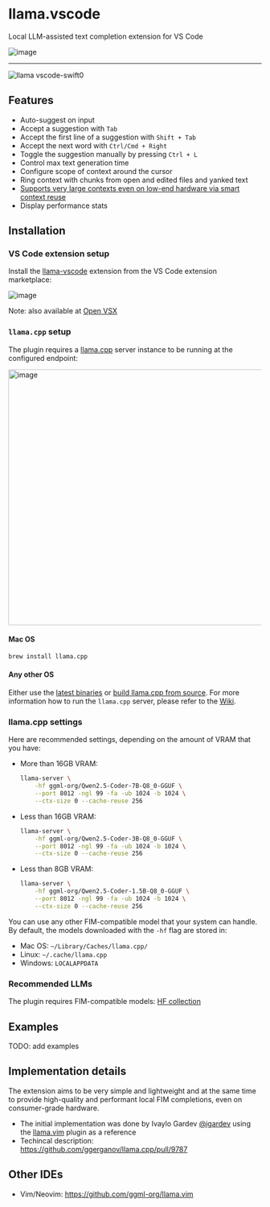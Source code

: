 # llama.vscode

Local LLM-assisted text completion extension for VS Code

![image](https://github.com/user-attachments/assets/857acc41-0b6c-4899-8f92-3020208a21eb)

---

![llama vscode-swift0](https://github.com/user-attachments/assets/b19499d9-f50d-49d4-9dff-ff3e8ba23757)

## Features

- Auto-suggest on input
- Accept a suggestion with `Tab`
- Accept the first line of a suggestion with `Shift + Tab`
- Accept the next word with `Ctrl/Cmd + Right`
- Toggle the suggestion manually by pressing `Ctrl + L`
- Control max text generation time
- Configure scope of context around the cursor
- Ring context with chunks from open and edited files and yanked text
- [Supports very large contexts even on low-end hardware via smart context reuse](https://github.com/ggerganov/llama.cpp/pull/9787)
- Display performance stats

## Installation

### VS Code extension setup

Install the [llama-vscode](https://marketplace.visualstudio.com/items?itemName=ggml-org.llama-vscode) extension from the VS Code extension marketplace:

![image](https://github.com/user-attachments/assets/a5998b49-49c5-4623-b3a8-7100b72af27e)

Note: also available at [Open VSX](https://open-vsx.org/extension/ggml-org/llama-vscode)

### `llama.cpp` setup

The plugin requires a [llama.cpp](https://github.com/ggerganov/llama.cpp) server instance to be running at the configured endpoint:

<img width="508" alt="image" src="https://github.com/user-attachments/assets/1cc40392-a92c-46df-8a4d-aa762c692ad7" />

#### Mac OS

```bash
brew install llama.cpp
```

#### Any other OS

Either use the [latest binaries](https://github.com/ggerganov/llama.cpp/releases) or [build llama.cpp from source](https://github.com/ggerganov/llama.cpp/blob/master/docs/build.md). For more information how to run the `llama.cpp` server, please refer to the [Wiki](https://github.com/ggml-org/llama.vscode/wiki).

### llama.cpp settings

Here are recommended settings, depending on the amount of VRAM that you have:

- More than 16GB VRAM:

  ```bash
  llama-server \
      -hf ggml-org/Qwen2.5-Coder-7B-Q8_0-GGUF \
      --port 8012 -ngl 99 -fa -ub 1024 -b 1024 \
      --ctx-size 0 --cache-reuse 256
  ```

- Less than 16GB VRAM:

  ```bash
  llama-server \
      -hf ggml-org/Qwen2.5-Coder-3B-Q8_0-GGUF \
      --port 8012 -ngl 99 -fa -ub 1024 -b 1024 \
      --ctx-size 0 --cache-reuse 256
  ```

- Less than 8GB VRAM:

  ```bash
  llama-server \
      -hf ggml-org/Qwen2.5-Coder-1.5B-Q8_0-GGUF \
      --port 8012 -ngl 99 -fa -ub 1024 -b 1024 \
      --ctx-size 0 --cache-reuse 256
  ```

You can use any other FIM-compatible model that your system can handle. By default, the models downloaded with the `-hf` flag are stored in:

- Mac OS: `~/Library/Caches/llama.cpp/`
- Linux: `~/.cache/llama.cpp`
- Windows: `LOCALAPPDATA`

### Recommended LLMs

The plugin requires FIM-compatible models: [HF collection](https://huggingface.co/collections/ggml-org/llamavim-6720fece33898ac10544ecf9)

## Examples

TODO: add examples


## Implementation details

The extension aims to be very simple and lightweight and at the same time to provide high-quality and performant local FIM completions, even on consumer-grade hardware.

- The initial implementation was done by Ivaylo Gardev [@igardev](https://github.com/igardev) using the [llama.vim](https://github.com/ggml-org/llama.vim) plugin as a reference
- Techincal description: https://github.com/ggerganov/llama.cpp/pull/9787

## Other IDEs

- Vim/Neovim: https://github.com/ggml-org/llama.vim
